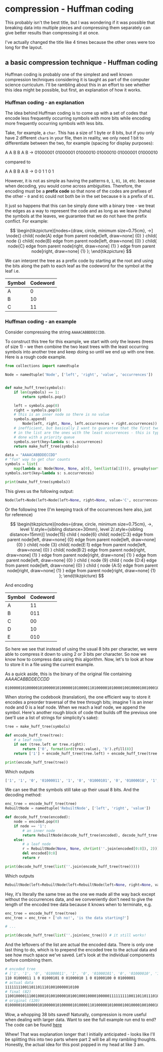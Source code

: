 # compression - Huffman coding

This probably isn't the best title, but I was wondering if it was possible that
breaking data into multiple pieces and compressing them separately can give
better results than compressing it at once.

I've actually changed the title like 4 times because the other ones were too
long for the layout.

## a basic compression technique - Huffman coding

Huffman coding is probably one of the simplest and well known compression
techniques considering it is taught as part of the computer science curriculum.
I'll be rambling about this in an effort to see whether this idea might be
possible, but first, an explanation of how it works.

### Huffman coding - an explanation

The idea behind Huffman coding is to come up with a set of codes that encode
less frequently occurring symbols with more bits while encoding more frequently
occurring symbols with less bits.

Take, for example, a `char`. This has a size of 1 byte or 8 bits, but if you
only have 2 different `char`s in your file, then in reality, we only need 1 bit
to differentiate between the two, for example (spacing for display purposes):

A A B B A B $\rightarrow$ 01000001 01000001 01000010 01000010 01000001 01000010

compared to

A A B B A B $\rightarrow$ 0 0 1 1 0 1

However, it is not as simple as having the patterns `0`, `1`, `01`, `10`, etc.
because when decoding, you would come across ambiguities. Therefore, the
encoding must be a **prefix code** so that none of the codes are prefixes of the
other - `0` and `01` could not both be in the set because `0` is a prefix of
`01`.

It just so happens that this can be simply done with a binary tree - we treat
the edges as a way to represent the code and as long as we leave (haha) the
symbols at the leaves, we guarantee that we do not have the prefix conflict. For
example:

$$
\begin{tikzpicture}[nodes={draw, circle, minimum size=0.75cm}, ->]
  \node{}
    child{ node{A} edge from parent node[left, draw=none] {0} }
    child{ node {}
      child{ node{B} edge from parent node[left, draw=none] {0} }
      child{ node{C} edge from parent node[right, draw=none] {1} }
    edge from parent node[right, draw=none] {1} };
\end{tikzpicture}
$$

We can interpret the tree as a prefix code by starting at the root and using the
bits along the path to each leaf as the codeword for the symbol at the leaf i.e.

| Symbol | Codeword |
| ------ | -------- |
| A      | 0        |
| B      | 10       |
| C      | 11       |

### Huffman coding - an example

Consider compressing the string `AAAACABBDDECCDD`.

To construct this tree for this example, we start with only the leaves (trees of
size 1) - we then combine the two least trees with the least occurring symbols
into another tree and keep doing so until we end up with one tree. Here is a
rough code example.

```python
from collections import namedtuple

Node = namedtuple('Node', ['left', 'right', 'value', 'occurrences'])


def make_huff_tree(symbols):
    if len(symbols) == 1:
        return symbols.pop()

    left = symbols.pop(0)
    right = symbols.pop(0)
    # this is an inner node so there is no value
    symbols.append(
        Node(left, right, None, left.occurrences + right.occurrences))
    # inefficient, but basically I want to guarantee that the first two things
    # in the list are the ones with the least occurrences - this is typically
    # done with a priority queue
    symbols.sort(key=lambda s: s.occurrences)
    return make_huff_tree(symbols)

data = "AAAACABBDDECCDD"
# "fun" way to get char counts
symbols = list(
    map(lambda a: Node(None, None, a[0], len(list(a[1]))), groupby(sorted(data))))
symbols.sort(key=lambda s: s.occurrences)

print(make_huff_tree(symbols))
```

This gives us the following output:

<!-- markdownlint-disable line-length -->

```python
Node(left=Node(left=Node(left=None, right=None, value='C', occurrences=3), right=Node(left=Node(left=None, right=None, value='E', occurrences=1), right=Node(left=None, right=None, value='B', occurrences=2), value=None, occurrences=3), value=None, occurrences=6), right=Node(left=Node(left=None, right=None, value='D', occurrences=4), right=Node(left=None, right=None, value='A', occurrences=5), value=None, occurrences=9), value=None, occurrences=15))
```

<!-- markdownlint-enable line-length -->

Or the following tree (I'm keeping track of the occurrences here also, just for
reference)

$$
\begin{tikzpicture}[nodes={draw, circle, minimum size=0.75cm}, ->,
  level 1/.style={sibling distance=30mm},
  level 2/.style={sibling distance=15mm}]
  \node{15}
    child { node{6}
      child{ node{C:3} edge from parent node[left, draw=none] {0}
        edge from parent node[left, draw=none] {0}
      }
      child{ node {3}
        child{ node{E:1} edge from parent node[left, draw=none] {0} }
        child{ node{B:2} edge from parent node[right, draw=none] {1} }
        edge from parent node[right, draw=none] {1}
      }
      edge from parent node[left, draw=none] {0}
    }
    child { node {9}
      child { node {D:4} edge from parent node[left, draw=none] {0} }
      child { node {A:5} edge from parent node[right, draw=none] {1} }
      edge from parent node[right, draw=none] {1}
    };
\end{tikzpicture}
$$

And encoding

| Symbol | Codeword |
| ------ | -------- |
| A      | 11       |
| B      | 011      |
| C      | 00       |
| D      | 10       |
| E      | 010      |

So here we see that instead of using the usual 8 bits per character, we were
able to compress it down to using 2 or 3 bits per character. So now we know how
to compress data using this algorithm. Now, let's to look at how to store it in
a file using the current example.

As a quick aside, this is the binary of the original file containing
$AAAACABBDDECCDD$

```bash
0100000101000001010000010100000101000011010000010100001001000010010001000100010001000101010000110100001101000100010001000
```

When storing the codebook (translation), the one efficient way to store it
encodes a preorder traversal of the tree through bits; imagine 1 is an inner
node and 0 is a leaf node. When we reach a leaf node, we append the symbol.
Here's another rough block of code that builds off the previous one (we'll use a
list of strings for simplicity's sake):

```python
tree = make_huff_tree(symbols)

def encode_huff_tree(tree):
    # a leaf node
    if not (tree.left or tree.right):
        return ['0', format(ord(tree.value), 'b').zfill(8)]
    return ['1'] + encode_huff_tree(tree.left) + encode_huff_tree(tree.right)

print(encode_huff_tree(tree))
```

Which outputs

<!-- markdownlint-disable line-length -->

```python
['1', '1', '0', '01000011', '1', '0', '01000101', '0', '01000010', '1', '0', '01000100', '0', '01000001']
```

<!-- markdownlint-enable line-length -->

We can see that the symbols still take up their usual 8 bits. And the decoding
method:

<!-- markdownlint-disable line-length -->

```python
enc_tree = encode_huff_tree(tree)
RebuiltNode = namedtuple('RebuiltNode', ['left', 'right', 'value'])

def decode_huff_tree(encoded):
    node = encoded.pop(0)
    if node == '1':
        # an inner node
        return RebuiltNode(decode_huff_tree(encoded), decode_huff_tree(encoded), None)
    else:
        # a leaf node
        r = RebuiltNode(None, None, chr(int(''.join(encoded[0:8]), 2)))
        del encoded[0:8]
        return r

print(decode_huff_tree(list(''.join(encode_huff_tree(tree)))))
```

<!-- markdownlint-enable line-length -->

Which outputs

<!-- markdownlint-disable line-length -->

```python
RebuiltNode(left=RebuiltNode(left=RebuiltNode(left=None, right=None, value='C'), right=RebuiltNode(left=RebuiltNode(left=None, right=None, value='E'), right=RebuiltNode(left=None, right=None, value='B'), value=None), value=None), right=RebuiltNode(left=RebuiltNode(left=None, right=None, value='D'), right=RebuiltNode(left=None, right=None, value='A'), value=None), value=None)
```

<!-- markdownlint-enable line-length -->

Hey, it's literally the same tree as the one we made all the way back except
without the occurrences data, and we conveniently don't need to give the length
of the encoded tree data because it knows when to terminate, e.g.

```python
enc_tree = encode_huff_tree(tree)
enc_tree = enc_tree + ['oh no!', 'is the data starting?']

# ...

print(decode_huff_tree(list(''.join(enc_tree))) # it still works!
```

And the leftovers of the list are actual the encoded data. There is only one
last thing to do, which is to prepend the encoded tree to the actual data and
see how much space we've saved. Let's look at the individual components before
combining them.

<!-- markdownlint-disable line-length -->

```bash
# encoded tree
# ['1', '1', '0', '01000011', '1', '0', '01000101', '0', '01000010', '1', '0', '01000100', '0', '01000001']
110 01000011 1 0 01000101 0 01000010 1 0 01000100 0 01000001
# actual data
1111111100110110111010010000010100
# final (82)
1100100001110010001010010000101001000100001000001111111110011011011101001000001010
# original (120)
0100000101000001010000010100000101000011010000010100001001000010010001000100010001000101010000110100001101000100010001000
```

<!-- markdownlint-enable line-length -->

Wow, a whopping 38 bits saved! Naturally, compression is more useful when
dealing with larger data. Want to see the full example run end to end? The code
can be found
[here](https://github.com/rei2hu/random_stuff/blob/master/python/huffman_example.py)

Whew! That was explanation longer that I initially anticipated - looks like I'll
be splitting this into two parts where part 2 will be all my rambling thoughts.
Honestly, the actual idea for this post popped in my head at like 3 am.
